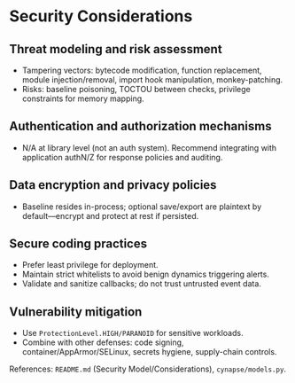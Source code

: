 # Security Considerations

## Threat modeling and risk assessment
- Tampering vectors: bytecode modification, function replacement, module injection/removal, import hook manipulation, monkey-patching.
- Risks: baseline poisoning, TOCTOU between checks, privilege constraints for memory mapping.

## Authentication and authorization mechanisms
- N/A at library level (not an auth system). Recommend integrating with application authN/Z for response policies and auditing.

## Data encryption and privacy policies
- Baseline resides in-process; optional save/export are plaintext by default—encrypt and protect at rest if persisted.

## Secure coding practices
- Prefer least privilege for deployment.
- Maintain strict whitelists to avoid benign dynamics triggering alerts.
- Validate and sanitize callbacks; do not trust untrusted event data.

## Vulnerability mitigation
- Use `ProtectionLevel.HIGH/PARANOID` for sensitive workloads.
- Combine with other defenses: code signing, container/AppArmor/SELinux, secrets hygiene, supply-chain controls.

References: `README.md` (Security Model/Considerations), `cynapse/models.py`.
